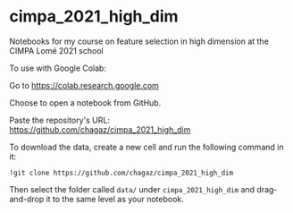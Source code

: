 # cimpa_2021_high_dim
Notebooks for my course on feature selection in high dimension at the CIMPA Lomé 2021 school

To use with Google Colab:

Go to https://colab.research.google.com

Choose to open a notebook from GitHub.

Paste the repository's URL: https://github.com/chagaz/cimpa_2021_high_dim

To download the data, create a new cell and run the following command in it:
```
!git clone https://github.com/chagaz/cimpa_2021_high_dim
```

Then select the folder called `data/` under `cimpa_2021_high_dim` and drag-and-drop it to the same level as your notebook.

